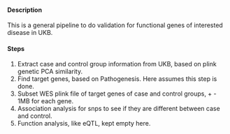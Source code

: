 #### Description
This is a general pipeline to do validation for functional genes of interested disease in UKB.

#### Steps
1. Extract case and control group information from UKB, based on plink genetic PCA similarity.
2. Find target genes, based on Pathogenesis. Here assumes this step is done.
3. Subset WES plink file of target genes of case and control groups, + - 1MB for each gene.
4. Association analysis for snps to see if they are different between case and control.
5. Function analysis, like eQTL, kept empty here.
